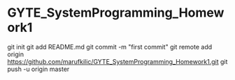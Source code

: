 GYTE_SystemProgramming_Homework1
================================
git init
git add README.md
git commit -m "first commit"
git remote add origin https://github.com/marufkilic/GYTE_SystemProgramming_Homework1.git
git push -u origin master
